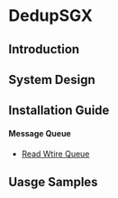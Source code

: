 # DedupSGX
## Introduction
## System Design
## Installation Guide

#### Message Queue
* [Read Wtire Queue](https://github.com/cameron314/readerwriterqueue)

## Uasge Samples